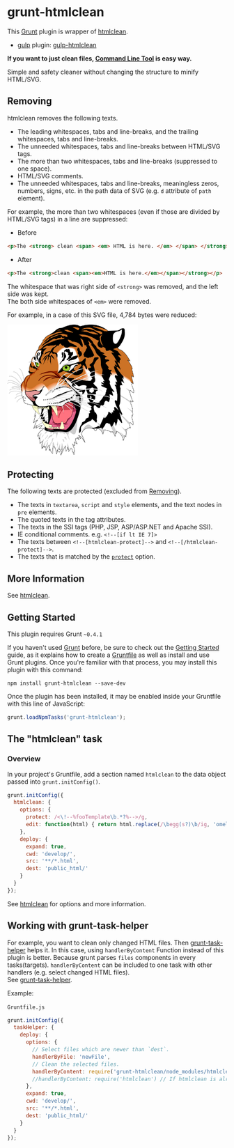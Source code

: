 # grunt-htmlclean

This [Grunt](http://gruntjs.com/) plugin is wrapper of [htmlclean](https://github.com/anseki/htmlclean).

* [gulp](http://gulpjs.com/) plugin: [gulp-htmlclean](https://github.com/anseki/gulp-htmlclean)

**If you want to just clean files, [Command Line Tool](https://github.com/anseki/htmlclean) is easy way.**

Simple and safety cleaner without changing the structure to minify HTML/SVG.

## Removing

htmlclean removes the following texts.

+ The leading whitespaces, tabs and line-breaks, and the trailing whitespaces, tabs and line-breaks.
+ The unneeded whitespaces, tabs and line-breaks between HTML/SVG tags.
+ The more than two whitespaces, tabs and line-breaks (suppressed to one space).
+ HTML/SVG comments.
+ The unneeded whitespaces, tabs and line-breaks, meaningless zeros, numbers, signs, etc. in the path data of SVG (e.g. `d` attribute of `path` element).

For example, the more than two whitespaces (even if those are divided by HTML/SVG tags) in a line are suppressed:

* Before

```html
<p>The <strong> clean <span> <em> HTML is here. </em> </span> </strong> </p>
```

* After

```html
<p>The <strong>clean <span><em>HTML is here.</em></span></strong></p>
```

The whitespace that was right side of `<strong>` was removed, and the left side was kept.  
The both side whitespaces of `<em>` were removed.

For example, in a case of this SVG file, 4,784 bytes were reduced:

<img src="Ghostscript_Tiger.svg" width="300" height="300">

## Protecting

The following texts are protected (excluded from [Removing](#removing)).

+ The texts in `textarea`, `script` and `style` elements, and the text nodes in `pre` elements.
+ The quoted texts in the tag attributes.
+ The texts in the SSI tags (PHP, JSP, ASP/ASP.NET and Apache SSI).
+ IE conditional comments. e.g. `<!--[if lt IE 7]>`
+ The texts between `<!--[htmlclean-protect]-->` and `<!--[/htmlclean-protect]-->`.
+ The texts that is matched by the [`protect`](#protect) option.

## More Information

See [htmlclean](https://github.com/anseki/htmlclean).

## Getting Started

This plugin requires Grunt `~0.4.1`

If you haven't used [Grunt](http://gruntjs.com/) before, be sure to check out the [Getting Started](http://gruntjs.com/getting-started) guide, as it explains how to create a [Gruntfile](http://gruntjs.com/sample-gruntfile) as well as install and use Grunt plugins. Once you're familiar with that process, you may install this plugin with this command:

```shell
npm install grunt-htmlclean --save-dev
```

Once the plugin has been installed, it may be enabled inside your Gruntfile with this line of JavaScript:

```js
grunt.loadNpmTasks('grunt-htmlclean');
```

## The "htmlclean" task

### Overview

In your project's Gruntfile, add a section named `htmlclean` to the data object passed into `grunt.initConfig()`.

```js
grunt.initConfig({
  htmlclean: {
    options: {
      protect: /<\!--%fooTemplate\b.*?%-->/g,
      edit: function(html) { return html.replace(/\begg(s?)\b/ig, 'omelet$1'); }
    },
    deploy: {
      expand: true,
      cwd: 'develop/',
      src: '**/*.html',
      dest: 'public_html/'
    }
  }
});
```

See [htmlclean](https://github.com/anseki/htmlclean) for options and more information.

## Working with grunt-task-helper

For example, you want to clean only changed HTML files. Then [grunt-task-helper](https://github.com/anseki/grunt-task-helper) helps it. In this case, using `handlerByContent` Function instead of this plugin is better. Because grunt parses `files` components in every tasks(targets). `handlerByContent` can be included to one task with other handlers (e.g. select changed HTML files).  
See [grunt-task-helper](https://github.com/anseki/grunt-task-helper).

Example:

`Gruntfile.js`

```js
grunt.initConfig({
  taskHelper: {
    deploy: {
      options: {
        // Select files which are newer than `dest`.
        handlerByFile: 'newFile',
        // Clean the selected files.
        handlerByContent: require('grunt-htmlclean/node_modules/htmlclean')
        //handlerByContent: require('htmlclean') // If htmlclean is already installed. (Not grunt-htmlclean)
      },
      expand: true,
      cwd: 'develop/',
      src: '**/*.html',
      dest: 'public_html/'
    }
  }
});
```
